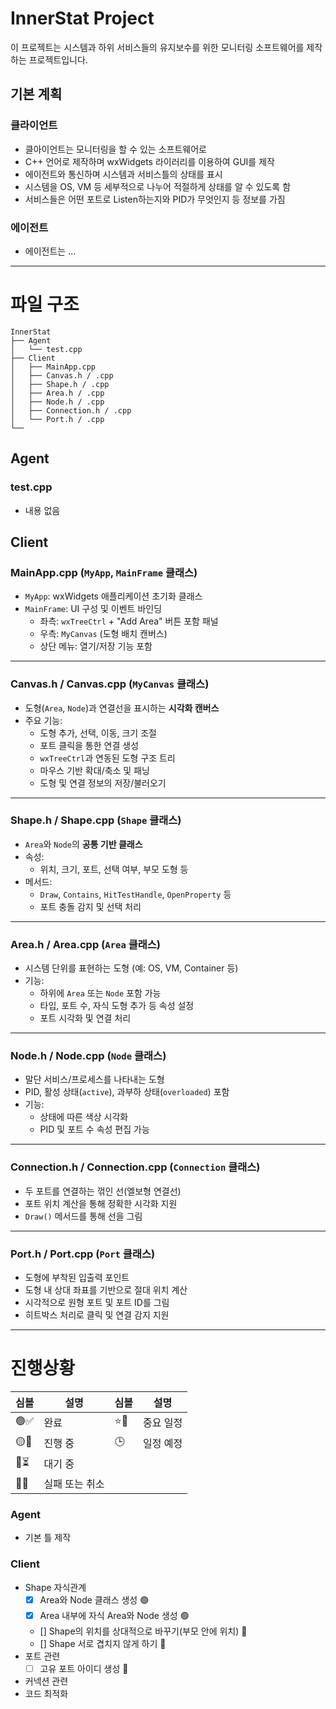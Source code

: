 # InnerStat Project
이 프로젝트는 시스템과 하위 서비스들의 유지보수를 위한 모니터링 소프트웨어를 제작하는 프로젝트입니다.

## 기본 계획
### 클라이언트
- 클아이언트는 모니터링을 할 수 있는 소프트웨어로 
- C++ 언어로 제작하며 wxWidgets 라이러리를 이용하여 GUI를 제작
- 에이전트와 통신하며 시스템과 서비스틀의 상태를 표시
- 시스템을 OS, VM 등 세부적으로 나누어 적절하게 상태를 알 수 있도록 함
- 서비스들은 어떤 포트로 Listen하는지와 PID가 무엇인지 등 정보를 가짐

### 에이전트
- 에이전트는 ...

---
# 파일 구조
```
InnerStat
├── Agent
│   └── test.cpp
├── Client
│   ├── MainApp.cpp
│   ├── Canvas.h / .cpp
│   ├── Shape.h / .cpp
│   ├── Area.h / .cpp
│   ├── Node.h / .cpp
│   ├── Connection.h / .cpp
│   └── Port.h / .cpp
└── 
```

## Agent
### test.cpp
- 내용 없음

## Client

### MainApp.cpp (`MyApp`, `MainFrame` 클래스)
- `MyApp`: wxWidgets 애플리케이션 초기화 클래스
- `MainFrame`: UI 구성 및 이벤트 바인딩
  - 좌측: `wxTreeCtrl` + "Add Area" 버튼 포함 패널
  - 우측: `MyCanvas` (도형 배치 캔버스)
  - 상단 메뉴: 열기/저장 기능 포함

---

### Canvas.h / Canvas.cpp (`MyCanvas` 클래스)
- 도형(`Area`, `Node`)과 연결선을 표시하는 **시각화 캔버스**
- 주요 기능:
  - 도형 추가, 선택, 이동, 크기 조절
  - 포트 클릭을 통한 연결 생성
  - `wxTreeCtrl`과 연동된 도형 구조 트리
  - 마우스 기반 확대/축소 및 패닝
  - 도형 및 연결 정보의 저장/불러오기

---

### Shape.h / Shape.cpp (`Shape` 클래스)
- `Area`와 `Node`의 **공통 기반 클래스**
- 속성:
  - 위치, 크기, 포트, 선택 여부, 부모 도형 등
- 메서드:
  - `Draw`, `Contains`, `HitTestHandle`, `OpenProperty` 등
  - 포트 충돌 감지 및 선택 처리

---

### Area.h / Area.cpp (`Area` 클래스)
- 시스템 단위를 표현하는 도형 (예: OS, VM, Container 등)
- 기능:
  - 하위에 `Area` 또는 `Node` 포함 가능
  - 타입, 포트 수, 자식 도형 추가 등 속성 설정
  - 포트 시각화 및 연결 처리

---

### Node.h / Node.cpp (`Node` 클래스)
- 말단 서비스/프로세스를 나타내는 도형
- PID, 활성 상태(`active`), 과부하 상태(`overloaded`) 포함
- 기능:
  - 상태에 따른 색상 시각화
  - PID 및 포트 수 속성 편집 가능

---

### Connection.h / Connection.cpp (`Connection` 클래스)
- 두 포트를 연결하는 꺾인 선(엘보형 연결선)
- 포트 위치 계산을 통해 정확한 시각화 지원
- `Draw()` 메서드를 통해 선을 그림

---

### Port.h / Port.cpp (`Port` 클래스)
- 도형에 부착된 입출력 포인트
- 도형 내 상대 좌표를 기반으로 절대 위치 계산
- 시각적으로 원형 포트 및 포트 ID를 그림
- 히트박스 처리로 클릭 및 연결 감지 지원

---

# 진행상황

| 심볼    | 설명          | 심볼    | 설명          |
|---------|---------------|--------|--------------|
| 🟢✅   | 완료          | ⭐📌   | 중요 일정     |
| 🟡🚧   | 진행 중       | 🕒      | 일정 예정     |
| 🔵⏳   | 대기 중       |
| 🔴❌   | 실패 또는 취소 |

### Agent
- 기본 틀 제작

### Client
- Shape 자식관계
  - [x] Area와 Node 클래스 생성 🟢
  - [x] Area 내부에 자식 Area와 Node 생성 🟢
  - [] Shape의 위치를 상대적으로 바꾸기(부모 안에 위치) 🔵
  - [] Shape 서로 겹치지 않게 하기 🔵
- 포트 관련
  - [ ] 고유 포트 아이디 생성 🔵
- 커넥션 관련
- 코드 최적화